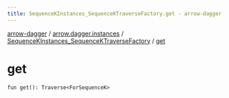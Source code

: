 ```yaml
---
title: SequenceKInstances_SequenceKTraverseFactory.get - arrow-dagger
---
```


[arrow-dagger](../../index.html) / [arrow.dagger.instances](../index.html) / [SequenceKInstances_SequenceKTraverseFactory](index.html) / [get](./get.html)

# get

`fun get(): Traverse<ForSequenceK>`
